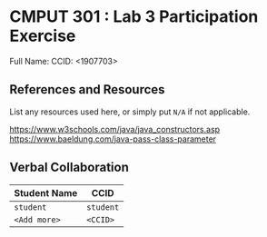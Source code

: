 # CMPUT 301 : Lab 3 Participation Exercise
Full Name: <Benjamin Nguyen>
CCID: <1907703>
## References and Resources

List any resources used here, or simply put `N/A` if not applicable.

https://www.w3schools.com/java/java_constructors.asp
https://www.baeldung.com/java-pass-class-parameter


## Verbal Collaboration

| Student Name | CCID      |
| ------------ | --------- |
| `student`    | `student` |
| `<Add more>` | `<CCID>`  |
